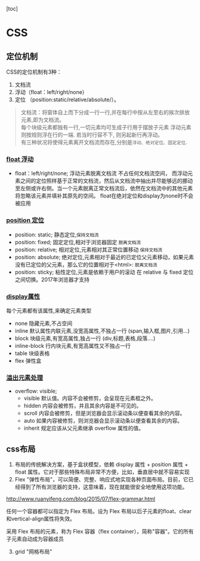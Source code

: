 [toc]
# CSS


## 定位机制
CSS的定位机制有3种：
1. 文档流
1. 浮动（float：left/right/none）
1. 定位 （position:static/relative/absolute/）。

> 文档流：将窗体自上而下分成一行一行,并在每行中按从左至右的挨次排放元素,即为文档流。\
每个块级元素都独有一行,一切元素均可生成子行用于摆放子元素 浮动元素则按规则浮在行的一端. 若当时行容不下, 则另起新行再浮动。\
有三种状况将使得元素离开文档流而存在,分别是`浮动、绝对定位、固定定位`.


### [float 浮动](./demo/float.html)
  - float：left/right/none;
浮动元素脱离文档流 不占任何文档流空间，
而浮动元素之间的定位照样基于正常的文档流，然后从文档流中抽出并尽能够远的挪动至左侧或许右侧。当一个元素脱离正常文档流后，依然在文档流中的其他元素将忽略该元素并填补其原先的空间。 
float在绝对定位和display为none时不会被应用

### [position 定位](./demo/position.html)
  - position: static;      静态定位,`保持文档流`
  - position: fixed;       固定定位,相对于浏览器固定 `脱离文档流`
  - position: relative;    相对定位,元素相对其正常位置移动 `保持文档流`
  - position: absolute;    绝对定位,元素相对于最近的已定位父元素移动，如果元素没有已定位的父元素，那么它的位置相对于\<html>: `脱离文档流`
  - position: sticky;      粘性定位,元素是依赖于用户的滚动 在 relative 与 fixed 定位之间切换。2017年浏览器才支持

### [display属性](./demo/display.html)
每个元素都有该属性,来确定元素类型
  -  none	隐藏元素,不占空间
  -  inline  默认属性内联元素,没宽高属性,不独占一行 (span,输入框,图片,引用...)
  -  block   块级元素,有宽高属性,独占一行 (div,标题,表格,段落....)
  -  inline-block	行内块元素,有宽高属性又不独占一行
  -  table   块级表格
  -  flex    弹性盒

### [溢出元素处理](./demo/overflow.html)
  - overflow: visible;
    - visible	默认值。内容不会被修剪，会呈现在元素框之外。
    - hidden	内容会被修剪，并且其余内容是不可见的。
    - scroll	内容会被修剪，但是浏览器会显示滚动条以便查看其余的内容。
    - auto	    如果内容被修剪，则浏览器会显示滚动条以便查看其余的内容。
    - inherit	规定应该从父元素继承 overflow 属性的值。

## css布局
1. 布局的传统解决方案，基于盒状模型，依赖 display 属性 + position 属性 + float 属性。它对于那些特殊布局非常不方便，比如，垂直居中就不容易实现
2. Flex "弹性布局"，可以简便、完整、响应式地实现各种页面布局。目前，它已经得到了所有浏览器的支持，这意味着，现在就能很安全地使用这项功能。

http://www.ruanyifeng.com/blog/2015/07/flex-grammar.html

任何一个容器都可以指定为 Flex 布局。设为 Flex 布局以后子元素的float、clear和vertical-align属性将失效。

采用 Flex 布局的元素，称为 Flex 容器（flex container），简称"容器"。它的所有子元素自动成为容器成员



3. grid "网格布局"